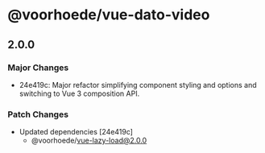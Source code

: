 # @voorhoede/vue-dato-video

## 2.0.0

### Major Changes

- 24e419c: Major refactor simplifying component styling and options and switching to Vue 3 composition API.

### Patch Changes

- Updated dependencies [24e419c]
  - @voorhoede/vue-lazy-load@2.0.0
